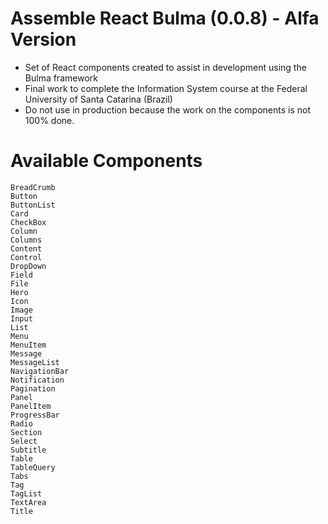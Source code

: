 # Assemble React Bulma (0.0.8) - Alfa Version

 - Set of React components created to assist in development using the Bulma framework
 - Final work to complete the Information System course at the Federal University of Santa Catarina (Brazil)
 - Do not use in production because the work on the components is not 100% done.

#  Available Components

    BreadCrumb
    Button
    ButtonList
    Card
    CheckBox
    Column
    Columns
    Content
    Control
    DropDown
    Field
    File
    Hero
    Icon
    Image
    Input
    List
    Menu
    MenuItem
    Message
    MessageList
    NavigationBar
    Notification
    Pagination
    Panel
    PanelItem
    ProgressBar
    Radio
    Section
    Select
    Subtitle
    Table
    TableQuery
    Tabs
    Tag
    TagList
    TextArea
    Title



